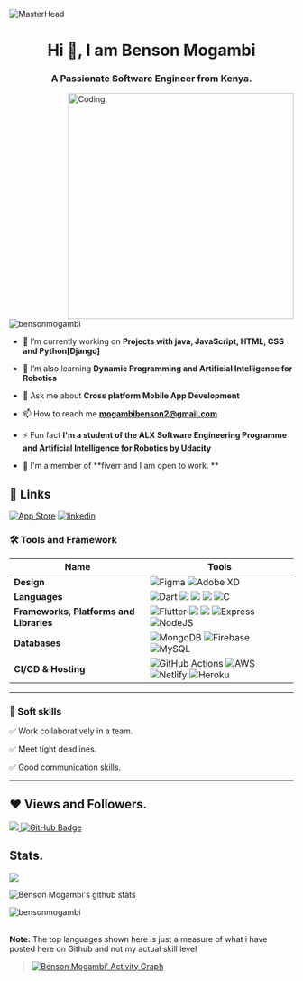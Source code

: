 
 ![MasterHead](https://blog.bit.ai/wp-content/uploads/2018/09/How-to-Embed-GitHub-Gists-in-Your-Documents-Blog-Banner.png)
<h1 align="center">Hi 👋, I am Benson Mogambi </h1>
<h3 align="center">A Passionate Software Engineer from Kenya.</h3> 
<img align= "right" alt="Coding" width="400" src="https://cdn.dribbble.com/users/1162077/screenshots/3848914/media/320984a9ca58b3c73274c9259ecf6de8.gif">

<p align="left"> <img src="https://komarev.com/ghpvc/?username=bensonmogambi&label=Profile%20views&color=0e75b6&style=flat" alt="bensonmogambi" /> </p>

- 🔭 I’m currently working on **Projects with java, JavaScript, HTML, CSS and Python[Django]**

- 🌱 I’m also learning **Dynamic Programming and Artificial Intelligence for Robotics**

- 💬 Ask me about **Cross platform Mobile App Development**

- 📫 How to reach me **mogambibenson2@gmail.com**

- ⚡ Fun fact **I'm a student of the ALX Software Engineering Programme and Artificial Intelligence for Robotics by Udacity**

- 🔭 I'm a member of **fiverr and I am open to work. **
 
 ## 🔗 Links
[![App Store](https://img.shields.io/badge/App_Store-0D96F6?style=for-the-badge&logo=app-store&logoColor=white)](https://developers.google.com/profile/u//dashboard)
[![linkedin](https://img.shields.io/badge/linkedin-0A66C2?style=for-the-badge&logo=linkedin&logoColor=white)](https://www.linkedin.com/in/https://www.linkedin.com/in/benson-mogambi-a5b201213)



### 🛠 Tools and Framework

Name | Tools
--- | --- 
**Design**  |  ![Figma](https://img.shields.io/badge/figma-%23F24E1E.svg?style=for-the-badge&logo=figma&logoColor=white) ![Adobe XD](https://img.shields.io/badge/Adobe%20XD-470137?style=for-the-badge&logo=Adobe%20XD&logoColor=#FF61F6)
**Languages**  |  ![Dart](https://img.shields.io/badge/dart-%230175C2.svg?style=for-the-badge&logo=dart&logoColor=white) <img src="https://img.shields.io/badge/JavaScript-323330?style=for-the-badge&logo=javascript&logoColor=F7DF1E" /> <img src="https://img.shields.io/badge/CSS3-1572B6?style=for-the-badge&logo=css3&logoColor=white" /> <img src="https://img.shields.io/badge/HTML5-E34F26?style=for-the-badge&logo=html5&logoColor=white" /> ![C](https://img.shields.io/badge/c-%2300599C.svg?style=for-the-badge&logo=c&logoColor=white)
**Frameworks, Platforms and Libraries** | ![Flutter](https://img.shields.io/badge/Flutter-%2302569B.svg?style=for-the-badge&logo=Flutter&logoColor=white) <img src="https://img.shields.io/badge/Bootstrap-563D7C?style=for-the-badge&logo=bootstrap&logoColor=white" /> <img src="https://img.shields.io/badge/React-20232A?style=for-the-badge&logo=react&logoColor=61DAFB" /> ![Express](https://img.shields.io/badge/Express-000?style=for-the-badge&logo=express&logoColor=white) ![NodeJS](https://img.shields.io/badge/node.js-6DA55F?style=for-the-badge&logo=node.js&logoColor=white)
**Databases**  | ![MongoDB](https://img.shields.io/badge/MongoDB-%234ea94b.svg?style=for-the-badge&logo=mongodb&logoColor=white) ![Firebase](https://img.shields.io/badge/firebase-%23039BE5.svg?style=for-the-badge&logo=firebase) ![MySQL](https://img.shields.io/badge/mysql-%2300f.svg?style=for-the-badge&logo=mysql&logoColor=white)
**CI/CD & Hosting**   | ![GitHub Actions](https://img.shields.io/badge/github%20actions-%232671E5.svg?style=for-the-badge&logo=githubactions&logoColor=white) ![AWS](https://img.shields.io/badge/AWS-%23FF9900.svg?style=for-the-badge&logo=amazon-aws&logoColor=white) ![Netlify](https://img.shields.io/badge/netlify-%23000000.svg?style=for-the-badge&logo=netlify&logoColor=#00C7B7) ![Heroku](https://img.shields.io/badge/heroku-%23430098.svg?style=for-the-badge&logo=heroku&logoColor=white)
</p> 

<hr>

### 👔 Soft skills

✅ Work collaboratively in a team.

✅ Meet tight deadlines.

✅ Good communication skills.

<hr>

## ❤ Views and Followers.

<a href="https://github.com/bensonmogambi/github-profile-views-counter">
    <img src="https://komarev.com/ghpvc/?username=bensonmogambi">
</a>
<a href="https://github.com/bensonmogambi?tab=followers"><img src="https://img.shields.io/github/followers/bensonmogambi?label=Followers&style=social" alt="GitHub Badge"></a>


 <br>
 
 
 ## Stats.
 <p><img align="center" src="https://github-readme-stats.vercel.app/api/top-langs/?username=bensonmogambi&layout=compact&theme=dark&hide_border=false" /></p>
<p><img align="center" src="https://github-readme-stats.vercel.app/api?username=bensonmogambi&show_icons=true&include_all_commits=true&count_private=true&layout=compact&theme=dark&hide_border=false&border_radius=2&hide=contribs" alt="Benson Mogambi's github stats" /></p>

<p><img align="center" src="https://github-readme-streak-stats.herokuapp.com/?user=bensonmogambi&theme=dark" alt="bensonmogambi" /></p>
<br/>
 <b>Note:</b> The top languages shown here is just a measure of what i have posted here on Github and not my actual skill level


> <a href="https://github.com/bensonmogambi/github-readme-activity-graph"><img alt="Benson Mogambi' Activity Graph" src="https://activity-graph.herokuapp.com/graph?username=bensonmogambi&bg_color=0D1117&color=5BCDEC&line=5BCDEC&point=FFFFFF&hide_border=true" /></a>

<br/>

<!---
bensonmogambi/bensonmogambi is a ✨ special ✨ repository because its `README.md` (this file) appears on your GitHub profile.
You can click the Preview link to take a look at your changes.
--->
